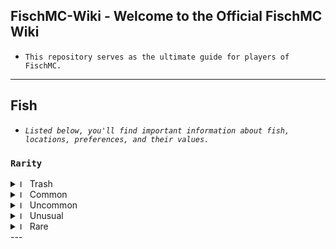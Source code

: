 ## FischMC-Wiki - Welcome to the Official FischMC Wiki
- `This repository serves as the ultimate guide for players of FischMC.`
---

## Fish
- *`Listed below, you'll find important information about fish, locations, preferences, and their values.`*

### **`Rarity`**
<details>
  <summary>
    <img src="https://cdn.discordapp.com/attachments/1314713861080875093/1332560873020981409/Untitled_6.png?ex=6795b385&is=67946205&hm=71668fdf779a98af64295f622b2e15d06b2edc5b671dbcd115176d992947b361&" alt="Image" width="12"> Trash
  </summary>
  <div style="overflow-x: auto;">

| **Fish**          | Weather | Time | Season | **Bait**      | Location          |
|-------------------|---------|------|--------|---------------|-------------------|
| Name              | None    | None | None   | blank         | blank             |

  </div>
</details>
<details>
  <summary>
    <img src="https://cdn.discordapp.com/attachments/1314713861080875093/1332560873213923328/Untitled_7.png?ex=6795b385&is=67946205&hm=5f4262e5b0e5de741d7b487e2d888c802042bbd0bd4110bb41b8ebe648ab6811&" alt="Image" width="12"> Common
  </summary>
  <div style="overflow-x: auto;">

| **Fish**          | Weather | Time | Season | **Bait**      | Location          |
|-------------------|---------|------|--------|---------------|-------------------|
| Name              | None    | None | None   | blank         | blank             |

  </div>
</details>
<details>
  <summary>
    <img src="https://cdn.discordapp.com/attachments/1314713861080875093/1332559891679674419/Untitled_8.png?ex=6795b29b&is=6794611b&hm=c84e2f7570942f2e6a09e646ba2cc5e56c465dbc2c546816c3870fdbdcc0ce60&" alt="Image" width="12"> Uncommon
  </summary>
  <div style="overflow-x: auto;">

| **Fish**          | Weather | Time | Season | **Bait**      | Location          |
|-------------------|---------|------|--------|---------------|-------------------|
| Name              | None    | None | None   | blank         | blank             |

  </div>
</details>
<details>
  <summary>
    <img src="https://cdn.discordapp.com/attachments/1314713861080875093/1332560873633615913/Untitled_9.png?ex=6795b386&is=67946206&hm=46453d6cb29507504d19b78e425c7acd770ea005481ed5c95fd06e29bdceb7f4&" alt="Image" width="12"> Unusual
  </summary>
  <div style="overflow-x: auto;">

| **Fish**          | Weather | Time | Season | **Bait**      | Location          |
|-------------------|---------|------|--------|---------------|-------------------|
| Name              | None    | None | None   | blank         | blank             |

  </div>
</details>
<details>
  <summary>
    <img src="https://cdn.discordapp.com/attachments/1314713861080875093/1332560873826291792/Untitled_10.png?ex=6795b386&is=67946206&hm=851b8f9e1629f3dee8864dbb5cb173298df1553859de16bf1d3269e5b6ca20c9&" alt="Image" width="12"> Rare
  </summary>
  <div style="overflow-x: auto;">

| **Fish**          | Weather | Time | Season | **Bait**      | Location          |
|-------------------|---------|------|--------|---------------|-------------------|
| Name              | None    | None | None   | blank         | blank             |

  </div>
</details>
---